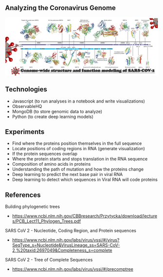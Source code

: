 ## Analyzing the Coronavirus Genome
![Alt text](public/covidimg.png?raw=true "Title")



## Technologies
- Javascript (to run analyses in a notebook and write visualizations)
- ObservableHQ
- MongoDB (to store genomic data to analyze)
- Python (to create deep learning models)

## Experiments
- Find where the proteins position themselves in the full sequence
- Locate positions of coding regions in RNA (generate visualization)
- If the protein sequences overlap
- Where the protein starts and stops translation in the RNA sequence
- Composition of amino acids in proteins
- Understanding the path of mutation and how the proteins change
- Deep learning to predict the next base pair in viral RNA
- Deep learning to detect which sequences in Viral RNA will code proteins

## References
Building phylogenetic trees
- https://www.ncbi.nlm.nih.gov/CBBresearch/Przytycka/download/lectures/PCB_Lect11_Phylogen_Trees.pdf

SARS CoV 2 - Nucleotide, Coding Region, and Protein sequences
- https://www.ncbi.nlm.nih.gov/labs/virus/vssi/#/virus?SeqType_s=Nucleotide&VirusLineage_ss=SARS-CoV-2,%20taxid:2697049&Completeness_s=complete

SARS CoV 2 - Tree of Complete Sequences
- https://www.ncbi.nlm.nih.gov/labs/virus/vssi/#/precomptree